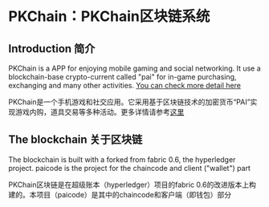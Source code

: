 # PKChain：PKChain区块链系统

## Introduction 简介

PKChain is a APP for enjoying mobile gaming and social networking. It use a blockchain-base crypto-current called "pai" for in-game purchasing, exchanging and many other activities. [You can check more detail here](http://pkchain.cnwan.com)

PKChain是一个手机游戏和社交应用。它采用基于区块链技术的加密货币“PAI”实现游戏内购，道具交易等多种活动。更多详情请参考[这里](http://pkchain.cnwan.com)

## The blockchain 关于区块链

The blockchain is built with a forked from fabric 0.6, the hyperledger project. paicode is the project for the chaincode and client ("wallet") part

PKChain区块链是在超级账本（hyperledger）项目的fabric 0.6的改进版本上构建的。本项目（paicode）是其中的chaincode和客户端（即钱包）部分


